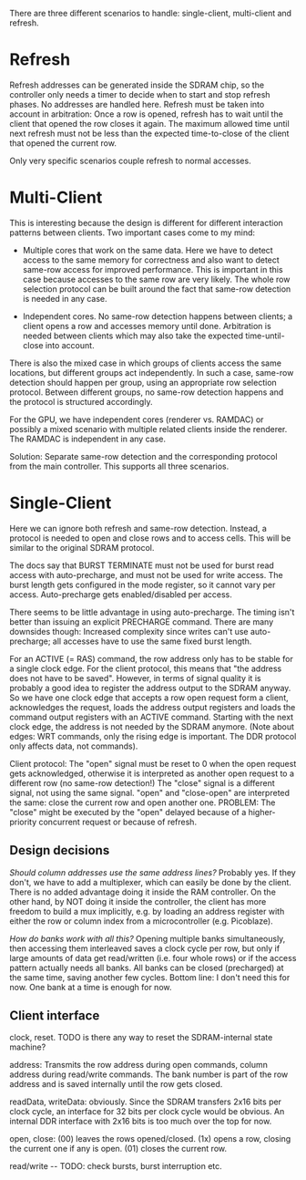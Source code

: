 
There are three different scenarios to handle: single-client, multi-client and refresh.

# Refresh

Refresh addresses can be generated inside the SDRAM chip, so the controller only needs a timer to
decide when to start and stop refresh phases. No addresses are handled here. Refresh must be taken
into account in arbitration: Once a row is opened, refresh has to wait until the client that opened
the row closes it again. The maximum allowed time until next refresh must not be less than the expected
time-to-close of the client that opened the current row.

Only very specific scenarios couple refresh to normal accesses.

# Multi-Client

This is interesting because the design is different for different interaction patterns between clients.
Two important cases come to my mind:

* Multiple cores that work on the same data. Here we have to detect access to the same memory for
correctness and also want to detect same-row access for improved performance. This is important in this
case because accesses to the same row are very likely. The whole row selection protocol can be built
around the fact that same-row detection is needed in any case.

* Independent cores. No same-row detection happens between clients; a client opens a row and accesses
memory until done. Arbitration is needed between clients which may also take the expected time-until-close
into account.

There is also the mixed case in which groups of clients access the same locations, but different groups
act independently. In such a case, same-row detection should happen per group, using an appropriate
row selection protocol. Between different groups, no same-row detection happens and the protocol is
structured accordingly.

For the GPU, we have independent cores (renderer vs. RAMDAC) or possibly a mixed scenario with
multiple related clients inside the renderer. The RAMDAC is independent in any case.

Solution: Separate same-row detection and the corresponding protocol from the main controller. This
supports all three scenarios.

# Single-Client

Here we can ignore both refresh and same-row detection. Instead, a protocol is needed to open and close
rows and to access cells. This will be similar to the original SDRAM protocol.

The docs say that BURST TERMINATE must not be used for burst read access with auto-precharge, and must
not be used for write access. The burst length gets configured in the mode register, so it cannot vary
per access. Auto-precharge gets enabled/disabled per access.

There seems to be little advantage in using auto-precharge. The timing isn't better than issuing an
explicit PRECHARGE command. There are many downsides though: Increased complexity since writes can't
use auto-precharge; all accesses have to use the same fixed burst length.

For an ACTIVE (= RAS) command, the row address only has to be stable for a single clock edge. For the
client protocol, this means that "the address does not have to be saved". However, in terms of signal
quality it is probably a good idea to register the address output to the SDRAM anyway. So we have
one clock edge that accepts a row open request form a client, acknowledges the request, loads the
address output registers and loads the command output registers with an ACTIVE command. Starting with
the next clock edge, the address is not needed by the SDRAM anymore. (Note about edges: WRT commands,
only the rising edge is important. The DDR protocol only affects data, not commands).

Client protocol: The "open" signal must be reset to 0 when the open request gets acknowledged, otherwise
it is interpreted as another open request to a different row (no same-row detection!) The "close"
signal is a different signal, not using the same signal. "open" and "close-open" are interpreted the
same: close the current row and open another one. PROBLEM: The "close" might be executed by the "open"
delayed because of a higher-priority concurrent request or because of refresh.

## Design decisions

*Should column addresses use the same address lines?* Probably yes. If they don't, we have to add a
multiplexer, which can easily be done by the client. There is no added advantage doing it inside
the RAM controller. On the other hand, by NOT doing it inside the controller, the client has more
freedom to build a mux implicitly, e.g. by loading an address register with either the row or column
index from a microcontroller (e.g. Picoblaze).

*How do banks work with all this?* Opening multiple banks simultaneously, then accessing them
interleaved saves a clock cycle per row, but only if large amounts of data get read/written
(i.e. four whole rows) or if the access pattern actually needs all banks. All banks can be closed
(precharged) at the same time, saving another few cycles. Bottom line: I don't need this for now.
One bank at a time is enough for now.

## Client interface

clock, reset. TODO is there any way to reset the SDRAM-internal state machine?

address: Transmits the row address during open commands, column address during read/write commands.
The bank number is part of the row address and is saved internally until the row gets closed.

readData, writeData: obviously. Since the SDRAM transfers 2x16 bits per clock cycle, an interface
for 32 bits per clock cycle would be obvious. An internal DDR interface with 2x16 bits is too
much over the top for now.

open, close: (00) leaves the rows opened/closed. (1x) opens a row, closing the current one if any
is open. (01) closes the current row.

read/write -- TODO: check bursts, burst interruption etc.


